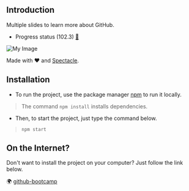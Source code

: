 ## Introduction


Multiple slides to learn more about GitHub.
- Progress status (102.3) [🔗](https://ecv-github-bootcamp.vercel.app/?slideIndex=0&stepIndex=0)

![My Image](https://i.imgur.com/FZne7ju.png)

Made with ❤️ and [Spectacle](https://github.com/FormidableLabs/spectacle/).

## Installation

- To run the project, use the package manager [npm](https://www.npmjs.com/) to run it locally.
> The command `npm install` installs dependencies.
- Then, to start the project, just type the command below.
> `npm start`

## On the Internet?

Don't want to install the project on your computer? Just follow the link below.

🌍 [github-bootcamp](https://ecv-github-bootcamp.vercel.app/?slideIndex=7&stepIndex=0)
